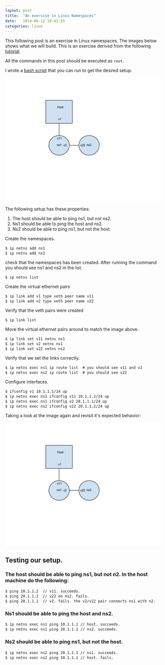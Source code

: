 ```yaml
---
layout: post                                                                                                                  
title:  "An exercise in Linux Namespaces"
date:   2014-06-12 18:41:55
categories: linux
---
```


This following post is an exercise in Linux namespaces.  The images below shows what we will build. This is an exercise derived from the following [tutorial](http://blog.scottlowe.org/2013/09/04/introducing-linux-network-namespaces/). 

All the commands in this post should be executed as `root`.

I wrote a [bash script](https://gist.github.com/rexposadas/6ac98e2f421e609ec842) that you can run to get the desired setup.  

<img src="/images/namespaces.jpg" alt="Drawing" style="width: 700px;height: 400px;"/>

The following setup has these properties:

1. The host should be able to ping ns1, but not ns2.
2. Ns1 should be able to ping the host and ns2.
3. Ns2 should be able to ping ns1, but not the host.


Create the namespaces.

    $ ip netns add ns1
    $ ip netns add ns2
 
check that the namespaces has been created.  After running the command you should 
see ns1 and ns2 in the list.

    $ ip netns list
 
Create the virtual ethernet pairs

    $ ip link add v1 type veth peer name v11
    $ ip link add v2 type veth peer name v22
 
Verify that the veth pairs were created
    
    $ ip link list
 
Move the virtual ethernet pairs around to match the image above.

    $ ip link set v11 netns ns1
    $ ip link set v2 netns ns1
    $ ip link set v22 netns ns2
 
Verify that we set the links correctly. 

    $ ip netns exec ns1 ip route list  # you should see v11 and v2
    $ ip netns exec ns2 ip route list  # you should see v22
 
Configure interfaces. 

    $ ifconfig v1 10.1.1.1/24 up
    $ ip netns exec ns1 ifconfig v11 10.1.1.2/24 up
    $ ip netns exec ns1 ifconfig v2 20.1.1.1/24 up    
    $ ip netns exec ns2 ifconfig v22 20.1.1.2/24 up


Taking a look at the image again and revisit it's expected behavior: 

<img src="/images/namespaces.jpg" alt="Drawing" style="width: 700px;height: 400px;"/>

## Testing our setup.

### The host should be able to ping ns1, but not n2.  In the host machine do the following:

    $ ping 10.1.1.2  // v11. succeeds.     
    $ ping 20.1.1.2  // v22 on ns2. fails. 
    $ ping 20.1.1.1  // v2. fails. the v2/v22 pair connects ns1 with n2.
    
    
### Ns1 should be able to ping the host and ns2. 
    
    $ ip netns exec ns1 ping 10.1.1.1 // host. succeeds.
    $ ip netns exec ns1 ping 20.1.1.2 // ns2. succeeds. 
        
### Ns2 should be able to ping ns1, but not the host. 
        
    $ ip netns exec ns2 ping 20.1.1.1 // ns1. succeeds. 
    $ ip netns exec ns2 ping 10.1.1.1 // host. fails. 
        
        


